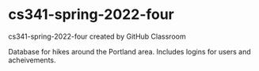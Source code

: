 # cs341-spring-2022-four
cs341-spring-2022-four created by GitHub Classroom

Database for hikes around the Portland area. Includes logins for users and acheivements. 
